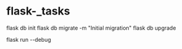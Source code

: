 # flask-_tasks

flask db init
flask db migrate -m "Initial migration"
flask db upgrade

flask run --debug
